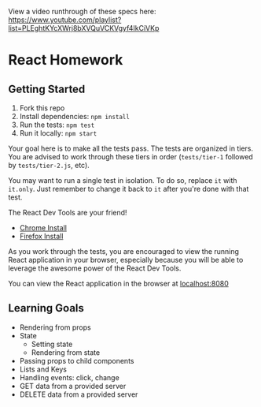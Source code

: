 View a video runthrough of these specs here: https://www.youtube.com/playlist?list=PLEghtKYcXWrj8bXVQuVCKVgyf4IkCiVKp

# React Homework

## Getting Started

1. Fork this repo
2. Install dependencies: `npm install`
3. Run the tests: `npm test`
4. Run it locally: `npm start`

Your goal here is to make all the tests pass. The tests are organized in tiers.
You are advised to work through these tiers in order (`tests/tier-1` followed
by `tests/tier-2.js`, etc).

You may want to run a single test in isolation. To do so, replace `it` with
`it.only`. Just remember to change it back to `it` after you're done with that
test.

The React Dev Tools are your friend!

- [Chrome Install](https://chrome.google.com/webstore/detail/react-developer-tools/fmkadmapgofadopljbjfkapdkoienihi)
- [Firefox Install](https://addons.mozilla.org/en-US/firefox/addon/react-devtools/)

As you work through the tests, you are encouraged to view the running React
application in your browser, especially because you will be able to leverage the
awesome power of the React Dev Tools.

You can view the React application in the browser at
[localhost:8080](http://localhost:8080)

## Learning Goals

- Rendering from props
- State
  - Setting state
  - Rendering from state
- Passing props to child components
- Lists and Keys
- Handling events: click, change
- GET data from a provided server
- DELETE data from a provided server
